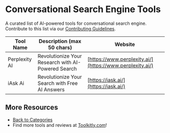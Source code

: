 # Conversational Search Engine Tools

A curated list of AI-powered tools for conversational search engine. Contribute to this list via our [Contributing Guidelines](../CONTRIBUTING.md).

| Tool Name | Description (max 50 chars) | Website |
|-----------|----------------------------|---------|
| Perplexity AI | Revolutionize Your Research with AI-Powered Search | [https://www.perplexity.ai/](https://www.perplexity.ai/) |
| iAsk Ai | Revolutionize Your Search with Free AI Answers | [https://iask.ai/](https://iask.ai/) |

## More Resources
- [Back to Categories](https://github.com/ToolkitlyAI/awesome-ai-tools/blob/master/README.md)
- Find more tools and reviews at [Toolkitly.com](https://toolkitly.com)!
